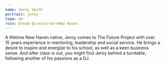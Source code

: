 ```yaml
---
name: Jeroy Smith
portrait: jeroy
team: nh
role: Dream Director<br>New Haven
---
```


A lifetime New Haven native, Jeroy comes to The Future Project with over 15 years experience in mentoring, leadership and social service. He brings a desire to inspire and energize to his school, as well as a keen business sense. And after class is out, you might find Jeroy behind a turntable, following another of his passions as a DJ.